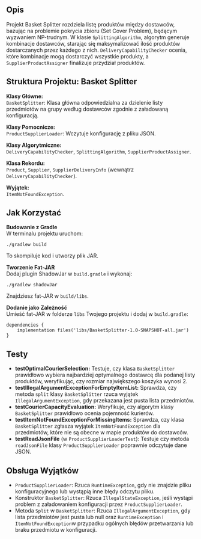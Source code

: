 <h2>Opis</h2>
<p>Projekt Basket Splitter rozdziela listę produktów między dostawców, bazując na problemie pokrycia zbioru (Set Cover Problem), będącym wyzwaniem NP-trudnym. W klasie <code>SplittingAlgorithm</code>, algorytm generuje kombinacje dostawców, starając się maksymalizować ilość produktów dostarczanych przez każdego z nich. <code>DeliveryCapabilityChecker</code> ocenia, które kombinacje mogą dostarczyć wszystkie produkty, a <code>SupplierProductAssigner</code> finalizuje przydział produktów.</p>

<h2>Struktura Projektu: Basket Splitter</h2>
<p><strong>Klasy Główne:</strong><br />
<code>BasketSplitter</code>: Klasa główna odpowiedzialna za dzielenie listy przedmiotów na grupy według dostawców zgodnie z załadowaną konfiguracją.</p>
<p><strong>Klasy Pomocnicze:</strong><br />
<code>ProductSupplierLoader</code>: Wczytuje konfigurację z pliku JSON.</p>
<p><strong>Klasy Algorytmiczne:</strong><br />
<code>DeliveryCapabilityChecker</code>, <code>SplittingAlgorithm</code>, <code>SupplierProductAssigner</code>.</p>
<p><strong>Klasa Rekordu:</strong><br />
<code>Product</code>, <code>Supplier</code>, <code>SupplierDeliveryInfo</code> (wewnątrz <code>DeliveryCapabilityChecker</code>).</p>
<p><strong>Wyjątek:</strong><br />
<code>ItemNotFoundException</code>.</p>

<h2>Jak Korzystać</h2>
<p><strong>Budowanie z Gradle</strong><br />
W terminalu projektu uruchom:</p>
<pre><code>./gradlew build</code></pre>
<p>To skompiluje kod i utworzy plik JAR.</p>

<p><strong>Tworzenie Fat-JAR</strong><br />
Dodaj plugin ShadowJar w <code>build.gradle</code> i wykonaj:</p>
<pre><code>./gradlew shadowJar</code></pre>
<p>Znajdziesz fat-JAR w <code>build/libs</code>.</p>

<p><strong>Dodanie jako Zależność</strong><br />
Umieść fat-JAR w folderze <code>libs</code> Twojego projektu i dodaj w <code>build.gradle</code>:</p>
<pre><code>dependencies {
    implementation files('libs/BasketSplitter-1.0-SNAPSHOT-all.jar')
}</code></pre>


<h2>Testy</h2>
<ul>
  <li><strong>testOptimalCourierSelection:</strong> Testuje, czy klasa <code>BasketSplitter</code> prawidłowo wybiera najbardziej optymalnego dostawcę dla podanej listy produktów, weryfikując, czy rozmiar największego koszyka wynosi 2.</li>
  <li><strong>testIllegalArgumentExceptionForEmptyItemList:</strong> Sprawdza, czy metoda <code>split</code> klasy <code>BasketSplitter</code> rzuca wyjątek <code>IllegalArgumentException</code>, gdy przekazana jest pusta lista przedmiotów.</li>
  <li><strong>testCourierCapacityEvaluation:</strong> Weryfikuje, czy algorytm klasy <code>BasketSplitter</code> prawidłowo ocenia pojemność kurierów.</li>
  <li><strong>testItemNotFoundExceptionForMissingItems:</strong> Sprawdza, czy klasa <code>BasketSplitter</code> zgłasza wyjątek <code>ItemNotFoundException</code> dla przedmiotów, które nie są obecne w mapie produktów do dostawców.</li>
  <li><strong>testReadJsonFile</strong> (w <code>ProductSupplierLoaderTest</code>): Testuje czy metoda <code>readJsonFile</code> klasy <code>ProductSupplierLoader</code> poprawnie odczytuje dane JSON.</li>
</ul>

<h2>Obsługa Wyjątków</h2>
<ul>
  <li><code>ProductSupplierLoader</code>: Rzuca <code>RuntimeException</code>, gdy nie znajdzie pliku konfiguracyjnego lub wystąpią inne błędy odczytu pliku.</li>
  <li>Konstruktor <code>BasketSplitter</code>: Rzuca <code>IllegalStateException</code>, jeśli wystąpi problem z załadowaniem konfiguracji przez <code>ProductSupplierLoader</code>.</li>
  <li>Metoda <code>Split</code> w <code>BasketSplitter</code>: Rzuca <code>IllegalArgumentException</code>, gdy lista przedmiotów jest pusta lub null oraz <code>RuntimeException</code> i <code>ItemNotFoundException</code>w przypadku ogólnych błędów przetwarzania lub braku przedmiotu w konfiguracji.</li>
</ul>
